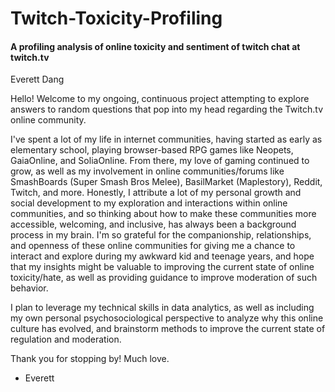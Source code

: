 # Twitch-Toxicity-Profiling
#### A profiling analysis of online toxicity and sentiment of twitch chat at twitch.tv
Everett Dang

Hello! Welcome to my ongoing, continuous project attempting to explore answers to random questions that pop into my head regarding the Twitch.tv online community.

I've spent a lot of my life in internet communities, having started as early as elementary school, playing browser-based RPG games like Neopets, GaiaOnline, and SoliaOnline. From there, my love of gaming continued to grow, as well as my involvement in online communities/forums like SmashBoards (Super Smash Bros Melee), BasilMarket (Maplestory), Reddit, Twitch, and more. Honestly, I attribute a lot of my personal growth and social development to my exploration and interactions within online communities, and so thinking about how to make these communities more accessible, welcoming, and inclusive, has always been a background process in my brain. I'm so grateful for the companionship, relationships, and openness of these online communities for giving me a chance to interact and explore during my awkward kid and teenage years, and hope that my insights might be valuable to improving the current state of online toxicity/hate, as well as providing guidance to improve moderation of such behavior.

I plan to leverage my technical skills in data analytics, as well as including my own personal psychosociological perspective to analyze why this online culture has evolved, and brainstorm methods to improve the current state of regulation and moderation.

Thank you for stopping by! Much love.

- Everett
